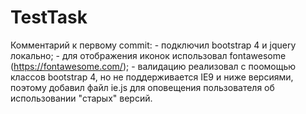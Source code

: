 # TestTask
  Комментарий к первому commit:
    - подключил bootstrap 4 и jquery локально;
    - для отображения иконок использовал fontawesome (https://fontawesome.com/);
    - валидацию реализовал с поомощью классов bootstrap 4, но не поддерживается IE9 и ниже версиями, 
    поэтому добавил файл ie.js для оповещения пользователя об использовании "старых" версий.
